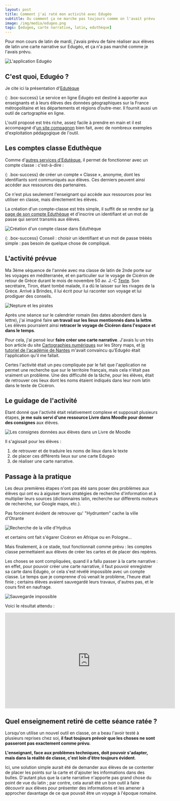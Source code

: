 ```yaml
---
layout: post
title: Comment j'ai raté mon activité avec Edugéo  
subtitle: Ou comment ça ne marche pas toujours comme on l'avait prévu
image: /img/media/edugeo.png
tags: [edugeo, carte narrative, latin, eduthèque]
---
```


Pour mon cours de latin de mardi, j'avais prévu de faire réaliser aux élèves de latin une carte narrative sur Edugéo, et ça n'a pas marché comme je l'avais prévu.

![L'application Edugéo](/img/media/edugeo.png)

## C'est quoi, Edugéo ?

Je cite ici la présentation d'[Edutèque](https://www.edutheque.fr/utiliser/sciences-humaines-et-sociales/partenaire/ign-edugeo.html "Lien vers la présentation d'Edugéo sur Eduthèque")

{: .box-success}
Le service en ligne Édugéo est destiné à apporter aux enseignants et à leurs élèves des données géographiques sur la France métropolitaine et les départements et régions d’outre-mer. Il fournit aussi un outil de cartographie en ligne.

L'outil proposé est très riche, assez facile à prendre en main et il est accompagné d'[un site compagnon](https://edugeo-site.ign.fr/ "Lien vers le site d'Edugéo") bien fait, avec de nombreux exemples d'exploitation pédagogique de l'outil.

## Les comptes classe Eduthèque

Comme d'[autres services d'Edutèque](https://www.edutheque.fr/actualite/article/des-comptes-classe-pour-vos-eleves-chez-11-partenaires.html "Lien vers la présentation des comptes classe dans Eduthèque"), il permet de fonctionner avec un compte classe : c'est-à-dire :

{: .box-success}
de créer un compte « Classe », anonyme, dont les identifiants sont communiqués aux élèves. Ces derniers peuvent ainsi accéder aux ressources des partenaires.

Ce n'est plus seulement l'enseignant qui accède aux ressources pour les utiliser en classe, mais directement les élèves.

La création d'un compte-classe est très simple, il suffit de se rendre sur [la page de son compte Eduthèque](https://www.edutheque.fr/mon-compte.html "lien vers la page du compte Eduthèque") et d'inscrire un identifiant et un mot de passe qui seront transmis aux élèves.

![Création d'un compte classe dans Eduthèque](/img/media/compteClasse.png "Création d'un compte classe dans Eduthèque")

{: .box-success}
Conseil : choisir un identifiant et un mot de passe trèèès simple : pas besoin de quelque chose de compliqué.

## L'activité prévue

Ma 3ème séquence de l'année avec ma classe de latin de 2nde porte sur les voyages en méditerranée, et en particulier sur le voyage de Cicéron de retour de Grèce durant le mois de novembre 50 av. J.-C [Texte](https://www.loebclassics.com/view/marcus_tullius_cicero-letters_friends/2001/pb_LCL216.35.xml). Son secrétaire, Tiron, étant tombé malade, il a dû le laisser sur les rivages de la Grèce. Arrivé à Brindes, il lui écrit pour lui raconter son voyage et lui prodiguer des conseils.

![Nepture et les pirates](/img/media/Neptune_et_les_pirates.jpg "Neptune et les pirates, mosaïque romaine")

Après une séance sur le calendrier romain (les dates abondent dans la lettre), j'ai imaginé faire **un travail sur les lieux mentionnés dans la lettre**. Les élèves pourraient ainsi **retracer le voyage de Cicéron dans l'espace et dans le temps**.

Pour cela, j'ai pensé leur **faire créer une carte narrative**. J'avais lu un très bon article du site [Cartographies numériques](http://cartonumerique.blogspot.com/2018/11/les-story-maps-un-outil-de-narration.html "Lien vers l'article du site Cartographies numériques") sur les Story maps, et [le tutoriel de l'académie de Nantes](https://www.pedagogie.ac-nantes.fr/histoire-geographie-citoyennete/comment-faire-une-carte-narrative--1228429.kjsp "Lien vers le tutoriel sur les cartes narratives dans Edugéo") m'avait convaincu qu'Edugéo était l'application qu'il me fallait.

Certes l'activité était un peu compliquée par le fait que l'application ne permet une recherche que sur le territoire français, mais cela n'était pas vraiment un problème. Une des difficulté de la tâche, pour les élèves, était de retrouver ces lieux dont les noms étaient indiqués dans leur nom latin dans le texte de Cicéron.

## Le guidage de l'activité

Etant donné que l'activité était relativement complexe et supposait plusieurs étapes, **je me suis servi d'une ressource Livre dans Moodle pour donner des consignes** aux élèves.

![Les consignes données aux élèves dans un Livre de Moodle](/img/media/consignesLivre.png "Le Livre Moodle servant à donner des consignes aux élèves")

Il s'agissait pour les élèves :
  1. de retrouver et de traduire les noms de lieux dans le texte
  2. de placer ces différents lieux sur une carte Edugeo
  3. de réaliser une carte narrative.

## Passage à la pratique

Les deux premières étapes n'ont pas été sans poser des problèmes aux élèves qui ont eu à aiguiser leurs stratégies de recherche d'information et à multiplier leurs sources (dictionnaires latin, recherche sur différents moteurs de recherche, sur Google maps, etc.).

Pas forcément évident de retrouver qu' "Hydruntem" cache la ville d'Otrante

![Recherche de la ville d'Hydrus](/img/media/hydruntem.png)

et certains ont fait s'égarer Cicéron en Afrique ou en Pologne...

Mais finalement, à ce stade, tout fonctionnait comme prévu : les comptes classe permettaient aux élèves de créer les cartes et de placer des repères.

Les choses se sont compliquées, quand il a fallu passer à la carte narrative : en effet, pour pouvoir créer une carte narrative, il faut pouvoir enregistrer sa carte dans Edugéo, or cela s'est révélé impossible avec un compte classe. Le temps que je comprenne d'où venait le problème, l'heure était finie ; certains élèves avaient sauvegardé leurs travaux, d'autres pas, et le cours finit en naufrage.

![Sauvegarde impossible](/img/media/edugeoFail.png "Le message d'erreur obtenu par les élèves quand ils essayaient de sauvegarder une carte avec un compte classe")

Voici le résultat attendu :

<iframe width="560" height="315" src="https://edugeo.ign.fr/carte-narrative/voir/a9423aad21be27996b2974e2435cfbea/Voyage_de_Ciceron" frameborder="0" marginheight="0" marginwidth="0"></iframe>

## Quel enseignement retiré de cette séance ratée ?

Lorsqu'on utilise un nouvel outil en classe, on a beau l'avoir testé à plusieurs reprises chez soi, **il faut toujours prévoir que les choses ne sont passeront pas exactement comme prévu**.

**L'enseignant, face aux problèmes techniques, doit pouvoir s'adapter, mais dans la réalité de classe, c'est loin d'être toujours évident**.

Ici, une solution simple aurait été de demander aux élèves de se contenter de placer les points sur la carte et d'ajouter les informations dans des bulles. D'autant plus que la carte narrative n'apporte pas grand chose du point de vue du latin ; par contre, cela aurait été un bon outil à faire découvrir aux élèves pour présenter des informations et les amener à approcher davantage de ce que pouvait être un voyage à l'époque romaine.  
